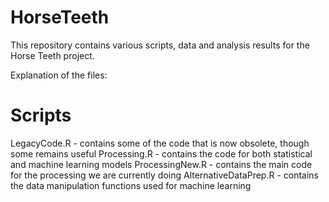 # HorseTeeth

This repository contains various scripts, data and analysis results for the Horse Teeth project. 

Explanation of the files:

# Scripts

LegacyCode.R - contains some of the code that is now obsolete, though some remains useful
Processing.R - contains the code for both statistical and machine learning models
ProcessingNew.R - contains the main code for the processing we are currently doing
AlternativeDataPrep.R - contains the data manipulation functions used for machine learning
